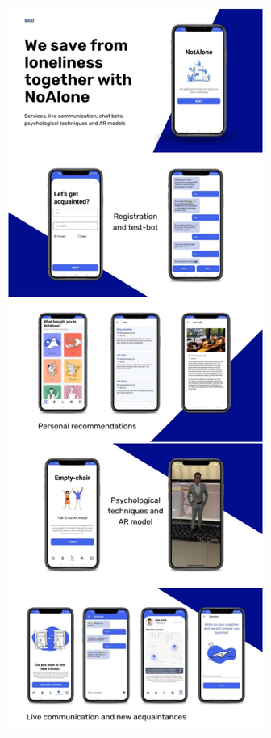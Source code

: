 ![](https://github.com/Zellka/NotAlone/blob/master/1.jpg)
![](https://github.com/Zellka/NotAlone/blob/master/2.jpg)
![](https://github.com/Zellka/NotAlone/blob/master/3.jpg)
![](https://github.com/Zellka/NotAlone/blob/master/4.jpg)
![](https://github.com/Zellka/NotAlone/blob/master/5.jpg)
